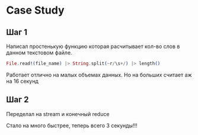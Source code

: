 # Case Study

## Шаг 1

Написал простенькую функцию которая расчитывает кол-во слов в данном текстовом файле.
```elixir
File.read!(file_name) |> String.split(~r/\s+/) |> length()
```
Работает отлично на малых объемах данных. Но на больших считает аж на 16 секунд

## Шаг 2

Переделал на stream и конечный reduce

Стало на много быстрее, теперь всего 3 секунды!!!